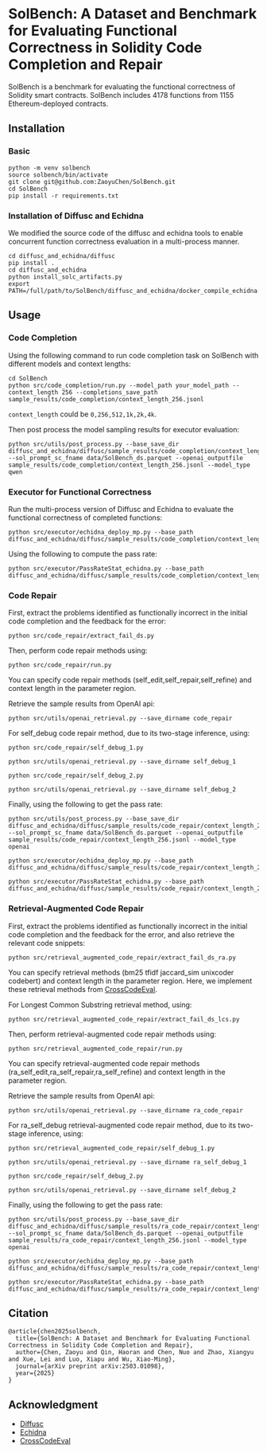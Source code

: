 # SolBench: A Dataset and Benchmark for Evaluating Functional Correctness in Solidity Code Completion and Repair    

SolBench is a benchmark for evaluating the functional correctness of Solidity smart contracts. SolBench includes 4178 functions from 1155 Ethereum-deployed contracts.

## Installation
### Basic

```
python -m venv solbench
source solbench/bin/activate
git clone git@github.com:ZaoyuChen/SolBench.git
cd SolBench
pip install -r requirements.txt
```
### Installation of Diffusc and Echidna
We modified the source code of the diffusc and echidna tools to enable concurrent function correctness evaluation in a multi-process manner.
```
cd diffusc_and_echidna/diffusc
pip install .
cd diffusc_and_echidna
python install_solc_artifacts.py
export PATH=/full/path/to/SolBench/diffusc_and_echidna/docker_compile_echidna:$PATH
```
<!-- 采样文件必须在diffusc文件夹下 -->
## Usage
### Code Completion
Using the following command to run code completion task on SolBench with different models and context lengths:
```
cd SolBench
python src/code_completion/run.py --model_path your_model_path --context_length 256 --completions_save_path sample_results/code_completion/context_length_256.jsonl
```
`context_length` could be `0,256,512,1k,2k,4k`.

Then post process the model sampling results for executor evaluation:
```
python src/utils/post_process.py --base_save_dir diffusc_and_echidna/diffusc/sample_results/code_completion/context_length_256 --sol_prompt_sc_fname data/SolBench_ds.parquet --openai_outputfile sample_results/code_completion/context_length_256.jsonl --model_type qwen
```
### Executor for Functional Correctness
Run the multi-process version of Diffusc and Echidna to evaluate the functional correctness of completed functions:
```
python src/executor/echidna_deploy_mp.py --base_path diffusc_and_echidna/diffusc/sample_results/code_completion/context_length_256
```
Using the following to compute the pass rate:
```
python src/executor/PassRateStat_echidna.py --base_path diffusc_and_echidna/diffusc/sample_results/code_completion/context_length_256
```
### Code Repair
First, extract the problems identified as functionally incorrect in the initial code completion and the feedback for the error:
```
python src/code_repair/extract_fail_ds.py
```
Then, perform code repair methods using:
```
python src/code_repair/run.py
```
You can specify code repair methods (self_edit,self_repair,self_refine) and context length in the parameter region.

Retrieve the sample results from OpenAI api:
```
python src/utils/openai_retrieval.py --save_dirname code_repair
```
For self_debug code repair method, due to its two-stage inference, using:
```
python src/code_repair/self_debug_1.py

python src/utils/openai_retrieval.py --save_dirname self_debug_1

python src/code_repair/self_debug_2.py

python src/utils/openai_retrieval.py --save_dirname self_debug_2
```
Finally, using the following to get the pass rate:
```
python src/utils/post_process.py --base_save_dir diffusc_and_echidna/diffusc/sample_results/code_repair/context_length_256 --sol_prompt_sc_fname data/SolBench_ds.parquet --openai_outputfile sample_results/code_repair/context_length_256.jsonl --model_type openai

python src/executor/echidna_deploy_mp.py --base_path diffusc_and_echidna/diffusc/sample_results/code_repair/context_length_256

python src/executor/PassRateStat_echidna.py --base_path diffusc_and_echidna/diffusc/sample_results/code_repair/context_length_256
```
### Retrieval-Augmented Code Repair
First, extract the problems identified as functionally incorrect in the initial code completion and the feedback for the error, and also retrieve the relevant code snippets:
```
python src/retrieval_augmented_code_repair/extract_fail_ds_ra.py
```
You can specify retrieval methods (bm25 tfidf jaccard_sim unixcoder codebert) and context length in the parameter region. Here, we implement these retrieval methods from [CrossCodeEval](https://github.com/amazon-science/cceval).

For Longest Common Substring retrieval method, using:
```
python src/retrieval_augmented_code_repair/extract_fail_ds_lcs.py
```
Then, perform retrieval-augmented code repair methods using:
```
python src/retrieval_augmented_code_repair/run.py
```
You can specify retrieval-augmented code repair methods (ra_self_edit,ra_self_repair,ra_self_refine) and context length in the parameter region.

Retrieve the sample results from OpenAI api:
```
python src/utils/openai_retrieval.py --save_dirname ra_code_repair
```
For ra_self_debug retrieval-augmented code repair method, due to its two-stage inference, using:
```
python src/retrieval_augmented_code_repair/self_debug_1.py

python src/utils/openai_retrieval.py --save_dirname ra_self_debug_1

python src/code_repair/self_debug_2.py

python src/utils/openai_retrieval.py --save_dirname self_debug_2
```
Finally, using the following to get the pass rate:
```
python src/utils/post_process.py --base_save_dir diffusc_and_echidna/diffusc/sample_results/ra_code_repair/context_length_256 --sol_prompt_sc_fname data/SolBench_ds.parquet --openai_outputfile sample_results/ra_code_repair/context_length_256.jsonl --model_type openai

python src/executor/echidna_deploy_mp.py --base_path diffusc_and_echidna/diffusc/sample_results/ra_code_repair/context_length_256

python src/executor/PassRateStat_echidna.py --base_path diffusc_and_echidna/diffusc/sample_results/ra_code_repair/context_length_256
```
## Citation
```
@article{chen2025solbench,
  title={SolBench: A Dataset and Benchmark for Evaluating Functional Correctness in Solidity Code Completion and Repair},
  author={Chen, Zaoyu and Qin, Haoran and Chen, Nuo and Zhao, Xiangyu and Xue, Lei and Luo, Xiapu and Wu, Xiao-Ming},
  journal={arXiv preprint arXiv:2503.01098},
  year={2025}
}
```
## Acknowledgment
- [Diffusc](https://github.com/crytic/diffusc)
- [Echidna](https://github.com/crytic/echidna)
- [CrossCodeEval](https://github.com/amazon-science/cceval)